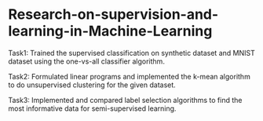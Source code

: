 # Research-on-supervision-and-learning-in-Machine-Learning

Task1: Trained the supervised classification on synthetic dataset and MNIST dataset using the one-vs-all classifier algorithm.

Task2:	Formulated linear programs and implemented the k-mean algorithm to do unsupervised clustering for the given dataset.

Task3: Implemented and compared label selection algorithms to find the most informative data for semi-supervised learning.
